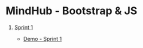 # MindHub - Bootstrap & JS
1. [Sprint 1](https://github.com/DVs07/MindHub-Bootstrap/tree/main/Sprint%201) 

    - [Demo - Sprint 1](https://dvs07.github.io/TP-Integrador-Bootstrap-JS/)
